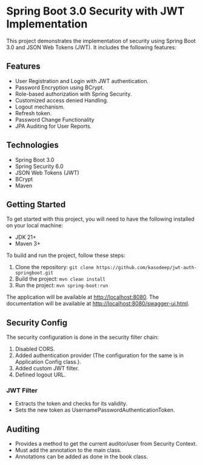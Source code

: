 # Spring Boot 3.0 Security with JWT Implementation

This project demonstrates the implementation of security using Spring Boot 3.0 and JSON Web Tokens (JWT).
It includes the following features:

## Features

- User Registration and Login with JWT authentication.
- Password Encryption using BCrypt.
- Role-based authorization with Spring Security.
- Customized access denied Handling.
- Logout mechanism.
- Refresh token.
- Password Change Functionality
- JPA Auditing for User Reports.

## Technologies

- Spring Boot 3.0
- Spring Security 6.0
- JSON Web Tokens (JWT)
- BCrypt
- Maven

## Getting Started

To get started with this project, you will need to have the following installed on your local machine:

- JDK 21+
- Maven 3+

To build and run the project, follow these steps:

1. Clone the repository: `git clone https://github.com/kasodeep/jwt-auth-springboot.git`
2. Build the project: `mvn clean install`
3. Run the project: `mvn spring-boot:run`

The application will be available at [http://localhost:8080](http://localhost:8080).
The documentation will be available at [http://localhost:8080/swagger-ui.html](http://localhost:8080/swagger-ui.html).

## Security Config

The security configuration is done in the security filter chain:

1. Disabled CORS.
2. Added authentication provider (The configuration for the same is in Application Config class.).
3. Added custom JWT filter.
4. Defined logout URL.

### JWT Filter

- Extracts the token and checks for its validity.
- Sets the new token as UsernamePasswordAuthenticationToken.

## Auditing

- Provides a method to get the current auditor/user from Security Context.
- Must add the annotation to the main class.
- Annotations can be added as done in the book class.

